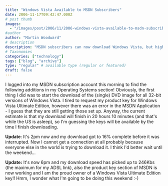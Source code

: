 ```yaml
---
title: "Windows Vista Available to MSDN Subscribers"
date: 2006-11-17T09:42:47.000Z
# post thumb
images:
  - "/images/post/2006/11/2006-windows-vista-available-to-msdn-subscribers.jpg"
#author
author: "Martin Woodward"
# description
description: "MSDN subscribers can now download Windows Vista, but high demand leads to slow speeds and key access issues amidst excitement."
# Taxonomies
categories: ["technology"]
tags: ["blog", "archive"]
type: "regular" # available type (regular or featured)
draft: false
---
```


I logged into my MSDN subscription account this morning to find the following additions in my Operating Systems section! Obviously, the first thing I did was to start the download of the (single) DVD image for all 32-bit versions of Windows Vista. I tired to request my product key for Windows Vista Ultimate Edition, however there was an error in the MSDN Application - I guess that they are still getting those set up. Anyway, the current estimate is that my download will finish in 20 hours 10 minutes (and that's while the US is asleep), so I'm guessing the keys will be available by the time I finish downloading.

**Update**: It's 2pm now and my download got to 16% complete before it was interrupted. Now I cannot get a connection at all probably because everyone else in the world is trying to download it. I think I'd better wait until the weekend...

**Update:** It's now 6pm and my download speed has picked up to 246Kbs (the maximum for my ADSL link), also the product key section of MSDN is now working and I am the proud owner of a Windows Vista Ultimate Edition key!! Hmm, I wonder what I'm going to be doing this weekend :-)
